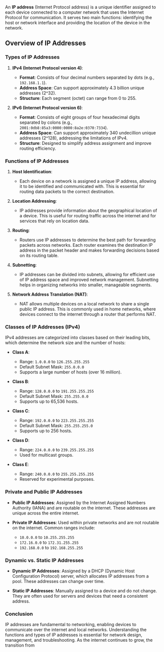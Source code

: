 An **IP address** (Internet Protocol address) is a unique identifier assigned to each device connected to a computer network that uses the Internet Protocol for communication. It serves two main functions: identifying the host or network interface and providing the location of the device in the network.

## Overview of IP Addresses

### Types of IP Addresses
1. **IPv4 (Internet Protocol version 4)**:
   - **Format**: Consists of four decimal numbers separated by dots (e.g., `192.168.1.1`).
   - **Address Space**: Can support approximately 4.3 billion unique addresses (2^32).
   - **Structure**: Each segment (octet) can range from 0 to 255.

2. **IPv6 (Internet Protocol version 6)**:
   - **Format**: Consists of eight groups of four hexadecimal digits separated by colons (e.g., `2001:0db8:85a3:0000:0000:8a2e:0370:7334`).
   - **Address Space**: Can support approximately 340 undecillion unique addresses (2^128), addressing the limitations of IPv4.
   - **Structure**: Designed to simplify address assignment and improve routing efficiency.

### Functions of IP Addresses
1. **Host Identification**:
   - Each device on a network is assigned a unique IP address, allowing it to be identified and communicated with. This is essential for routing data packets to the correct destination.

2. **Location Addressing**:
   - IP addresses provide information about the geographical location of a device. This is useful for routing traffic across the internet and for services that rely on location data.

3. **Routing**:
   - Routers use IP addresses to determine the best path for forwarding packets across networks. Each router examines the destination IP address in the packet header and makes forwarding decisions based on its routing table.

4. **Subnetting**:
   - IP addresses can be divided into subnets, allowing for efficient use of IP address space and improved network management. Subnetting helps in organizing networks into smaller, manageable segments.

5. **Network Address Translation (NAT)**:
   - NAT allows multiple devices on a local network to share a single public IP address. This is commonly used in home networks, where devices connect to the internet through a router that performs NAT.

### Classes of IP Addresses (IPv4)
IPv4 addresses are categorized into classes based on their leading bits, which determine the network size and the number of hosts:

- **Class A**: 
  - Range: `1.0.0.0` to `126.255.255.255`
  - Default Subnet Mask: `255.0.0.0`
  - Supports a large number of hosts (over 16 million).

- **Class B**: 
  - Range: `128.0.0.0` to `191.255.255.255`
  - Default Subnet Mask: `255.255.0.0`
  - Supports up to 65,536 hosts.

- **Class C**: 
  - Range: `192.0.0.0` to `223.255.255.255`
  - Default Subnet Mask: `255.255.255.0`
  - Supports up to 256 hosts.

- **Class D**: 
  - Range: `224.0.0.0` to `239.255.255.255`
  - Used for multicast groups.

- **Class E**: 
  - Range: `240.0.0.0` to `255.255.255.255`
  - Reserved for experimental purposes.

### Private and Public IP Addresses
- **Public IP Addresses**: Assigned by the Internet Assigned Numbers Authority (IANA) and are routable on the internet. These addresses are unique across the entire internet.
  
- **Private IP Addresses**: Used within private networks and are not routable on the internet. Common ranges include:
  - `10.0.0.0` to `10.255.255.255`
  - `172.16.0.0` to `172.31.255.255`
  - `192.168.0.0` to `192.168.255.255`

### Dynamic vs. Static IP Addresses
- **Dynamic IP Addresses**: Assigned by a DHCP (Dynamic Host Configuration Protocol) server, which allocates IP addresses from a pool. These addresses can change over time.
  
- **Static IP Addresses**: Manually assigned to a device and do not change. They are often used for servers and devices that need a consistent address.

### Conclusion
IP addresses are fundamental to networking, enabling devices to communicate over the internet and local networks. Understanding the functions and types of IP addresses is essential for network design, management, and troubleshooting. As the internet continues to grow, the transition from